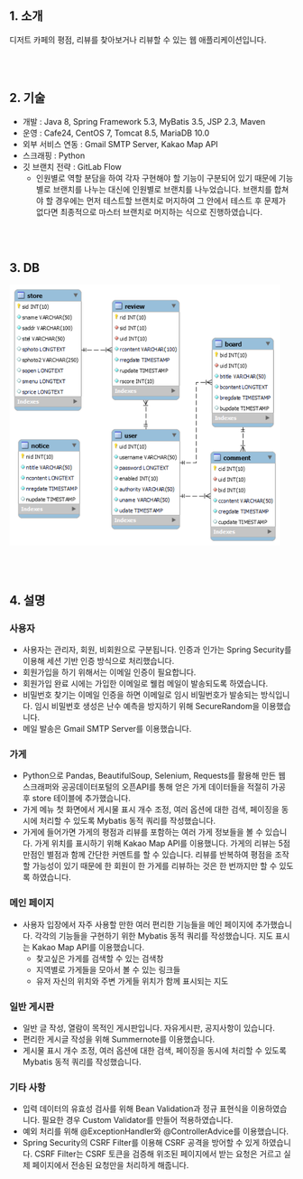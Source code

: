## 1. 소개

디저트 카페의 평점, 리뷰를 찾아보거나 리뷰할 수 있는 웹 애플리케이션입니다.

<br><br>

## 2. 기술

- 개발 : Java 8, Spring Framework 5.3, MyBatis 3.5, JSP 2.3, Maven
- 운영 : Cafe24, CentOS 7, Tomcat 8.5, MariaDB 10.0
- 외부 서비스 연동 : Gmail SMTP Server, Kakao Map API
- 스크래핑 : Python
- 깃 브랜치 전략 : GitLab Flow
  - 인원별로 역할 분담을 하여 각자 구현해야 할 기능이 구분되어 있기 때문에 기능별로 브랜치를 나누는 대신에 인원별로 브랜치를 나누었습니다. 브랜치를 합쳐야 할 경우에는 먼저 테스트할 브랜치로 머지하여 그 안에서 테스트 후 문제가 없다면 최종적으로 마스터 브랜치로 머지하는 식으로 진행하였습니다.

<br><br>

## 3. DB

<img width="480" src="ERD.png">

<br><br>

## 4. 설명

### 사용자

- 사용자는 관리자, 회원, 비회원으로 구분됩니다. 인증과 인가는 Spring Security를 이용해 세션 기반 인증 방식으로 처리했습니다.
- 회원가입을 하기 위해서는 이메일 인증이 필요합니다.
- 회원가입 완료 시에는 가입한 이메일로 웰컴 메일이 발송되도록 하였습니다.
- 비밀번호 찾기는 이메일 인증을 하면 이메일로 임시 비밀번호가 발송되는 방식입니다. 임시 비밀번호 생성은 난수 예측을 방지하기 위해 SecureRandom을 이용했습니다.
- 메일 발송은 Gmail SMTP Server를 이용했습니다.

### 가게

- Python으로 Pandas, BeautifulSoup, Selenium, Requests를 활용해 만든 웹 스크래퍼와 공공데이터포털의 오픈API를 통해 얻은 가게 데이터들을 적절히 가공 후 store 테이블에 추가했습니다.
- 가게 메뉴 첫 화면에서 게시물 표시 개수 조정, 여러 옵션에 대한 검색, 페이징을 동시에 처리할 수 있도록 Mybatis 동적 쿼리를 작성했습니다.
- 가게에 들어가면 가게의 평점과 리뷰를 포함하는 여러 가게 정보들을 볼 수 있습니다. 가게 위치를 표시하기 위해 Kakao Map API를 이용했니다. 가게의 리뷰는 5점 만점인 별점과 함께 간단한 커멘트를 할 수 있습니다. 리뷰를 반복하여 평점을 조작할 가능성이 있기 때문에 한 회원이 한 가게를 리뷰하는 것은 한 번까지만 할 수 있도록 하였습니다.

### 메인 페이지

- 사용자 입장에서 자주 사용할 만한 여러 편리한 기능들을 메인 페이지에 추가했습니다. 각각의 기능들을 구현하기 위한 Mybatis 동적 쿼리를 작성했습니다. 지도 표시는 Kakao Map API를 이용했습니다.
  - 찾고싶은 가게를 검색할 수 있는 검색창
  - 지역별로 가게들을 모아서 볼 수 있는 링크들
  - 유저 자신의 위치와 주변 가게들 위치가 함께 표시되는 지도

### 일반 게시판

- 일반 글 작성, 열람이 목적인 게시판입니다. 자유게시판, 공지사항이 있습니다.
- 편리한 게시글 작성을 위해 Summernote를 이용했습니다.
- 게시물 표시 개수 조정, 여러 옵션에 대한 검색, 페이징을 동시에 처리할 수 있도록 Mybatis 동적 쿼리를 작성했습니다.

### 기타 사항

- 입력 데이터의 유효성 검사를 위해 Bean Validation과 정규 표현식을 이용하였습니다. 필요한 경우 Custom Validator를 만들어 적용하였습니다.
- 예외 처리를 위해 @ExceptionHandler와 @ControllerAdvice를 이용했습니다.
- Spring Security의 CSRF Filter를 이용해 CSRF 공격을 방어할 수 있게 하였습니다. CSRF Filter는 CSRF 토큰을 검증해 위조된 페이지에서 받는 요청은 거르고 실제 페이지에서 전송된 요청만을 처리하게 해줍니다.
